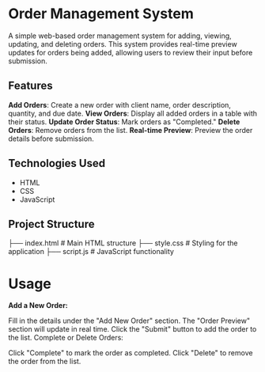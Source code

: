 # Order Management System

A simple web-based order management system for adding, viewing, updating, and deleting orders.
This system provides real-time preview updates for orders being added, allowing users to review their input before submission.

## Features
**Add Orders**: Create a new order with client name, order description, quantity, and due date.
**View Orders**: Display all added orders in a table with their status.
**Update Order Status**: Mark orders as "Completed."
**Delete Orders**: Remove orders from the list.
**Real-time Preview**: Preview the order details before submission.

## Technologies Used
- HTML
- CSS
- JavaScript

## Project Structure
├── index.html # Main HTML structure
├── style.css # Styling for the application 
├── script.js # JavaScript functionality

# Usage
**Add a New Order:**

Fill in the details under the "Add New Order" section.
The "Order Preview" section will update in real time.
Click the "Submit" button to add the order to the list.
Complete or Delete Orders:

Click "Complete" to mark the order as completed.
Click "Delete" to remove the order from the list.

